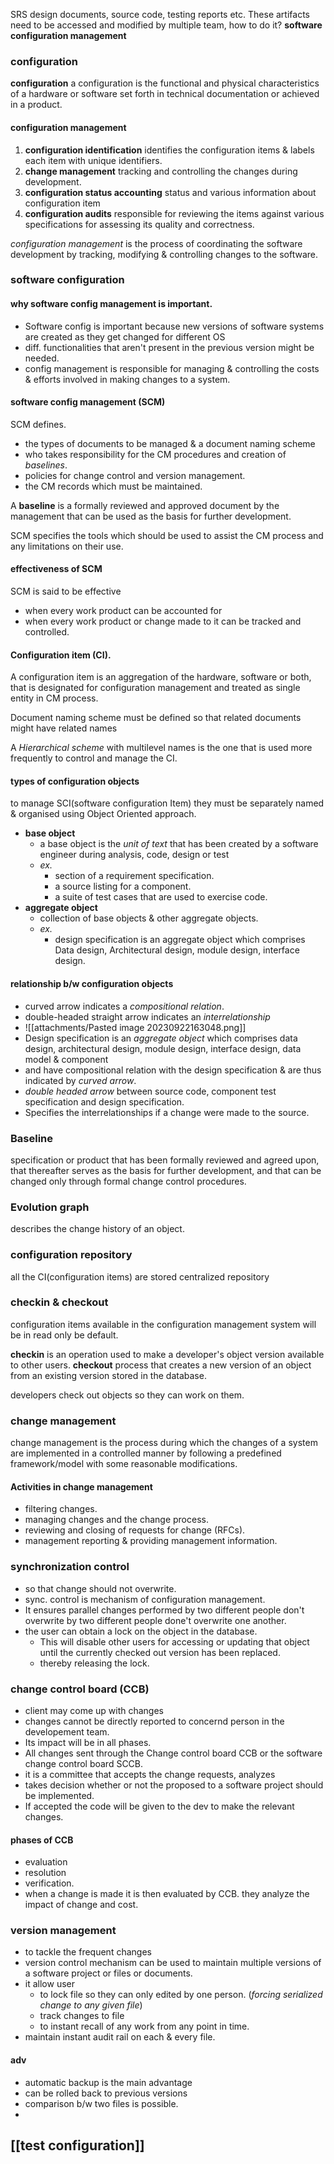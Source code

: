 SRS design documents, source code, testing reports etc. These artifacts need to be accessed and modified by multiple team, how to do it? **software configuration management**

### configuration

**configuration** a configuration is the functional and physical characteristics of a hardware or software set forth in technical documentation or achieved in a product. 
#### configuration management 
1. **configuration identification** identifies the configuration items & labels each item with unique identifiers.
2. **change management** tracking and controlling the changes during development. 
3. **configuration status accounting** status and various information about configuration item 
4. **configuration audits** responsible for reviewing the items against various specifications for assessing its quality and correctness. 

*configuration management* is the process of coordinating the software development by tracking, modifying & controlling changes to the software. 


### software configuration  
#### why software config management is important. 
- Software config is important because new versions of software systems are created as they get changed for different OS 
- diff. functionalities that aren't present in the previous version might be needed. 
- config management is responsible for managing & controlling the costs & efforts involved in making changes to a system. 


#### software config management (SCM)
SCM defines. 
- the types of documents to be managed & a document naming scheme
- who takes responsibility for the CM procedures and creation of *baselines*. 
- policies for change control and version management. 
- the CM records which must be maintained. 

A **baseline** is a formally reviewed and approved document by the management that can be used as the basis for further development. 

SCM specifies the tools which should be used to assist the CM process and any limitations on their use. 

#### effectiveness of SCM
SCM is said to be effective
- when every work product can be accounted for
- when every work product or change made to it can be tracked and controlled.

#### Configuration item (CI). 
A configuration item is an aggregation of the hardware, software or both, that is designated for configuration management and treated as single entity in CM process. 

Document naming scheme must be defined so that related documents might have related names

A *Hierarchical scheme* with multilevel names is the one that is used more frequently to control and manage the CI. 
#### types of configuration objects
to manage SCI(software configuration Item) they must be separately named & organised using Object Oriented approach. 
- **base object** 
	- a base object is the *unit of text* that has been created by a software engineer during analysis, code, design or test
	- *ex.*
		- section of a requirement specification. 
		- a source listing for a component. 
		- a suite of test cases that are used to exercise code. 
- **aggregate object**
	- collection of base objects & other aggregate objects. 
	- *ex.*
		- design specification is an aggregate object which comprises Data design, Architectural design, module design, interface design. 


#### relationship b/w configuration objects
- curved arrow indicates a *compositional relation*. 
- double-headed straight arrow indicates an *interrelationship*
- ![[attachments/Pasted image 20230922163048.png]]
- Design specification is an *aggregate object* which comprises data design, architectural design, module design, interface design, data model & component
- and have compositional relation with the design specification & are thus indicated by *curved arrow*. 
- *double headed arrow* between source code, component test specification and design specification.
- Specifies the interrelationships if a change were made to the source. 

### Baseline 
specification or product that has been formally reviewed and agreed upon, that thereafter serves as the basis for further development, and that can be changed only through formal change control procedures. 
### Evolution graph
describes the change history of an object. 


### configuration repository
all the CI(configuration items) are stored 
centralized repository 


### checkin & checkout
configuration items available in the configuration management system will be in read only be default.

**checkin** is an operation used to make a developer's object version available to other users.
**checkout** process that creates a new version of an object from an existing version stored in the database. 

developers check out objects so they can work on them. 


### change management 
change management is the process during which the changes of a system are implemented in a controlled manner by following a predefined framework/model with some reasonable modifications. 

#### Activities in change management 
- filtering changes. 
- managing changes and the change process. 
- reviewing and closing of requests for change (RFCs).
- management reporting & providing management information. 



### synchronization control 
- so that change should not overwrite. 
- sync. control is mechanism of configuration management. 
- It ensures parallel changes performed by two different people don't overwrite by two different people done't overwrite one another. 
- the user can obtain a lock on the object in the database. 
	- This will disable other users for accessing or updating that object until the currently checked out  version has been replaced. 
	- thereby releasing the lock. 


### change control board (CCB)
- client may come up with changes 
- changes cannot be directly reported to concernd person in the developement team. 
- Its impact will be in all phases. 
- All changes sent through the Change control board CCB or the software change control board SCCB. 
- it is a committee that accepts the change requests, analyzes 
- takes decision whether or not the proposed to a software project should be implemented. 
- If accepted the code will be given to the dev to make the relevant changes. 

#### phases of CCB
- evaluation 
- resolution 
- verification. 
- when a change is made it is then evaluated by CCB. they analyze the impact of change and cost. 


### version management 
- to tackle the frequent changes 
- version control mechanism can be used to maintain multiple versions of a software project or files or documents. 
- it allow user
	- to lock file so they can only edited by one person. (*forcing serialized change to any given file*)
	- track changes to file
	- to instant recall of any work from any point in time. 
- maintain instant audit rail on each & every file. 


#### adv
- automatic backup is the main advantage 
- can be rolled back to previous versions
- comparison b/w two files is possible.
- 




## [[test configuration]]